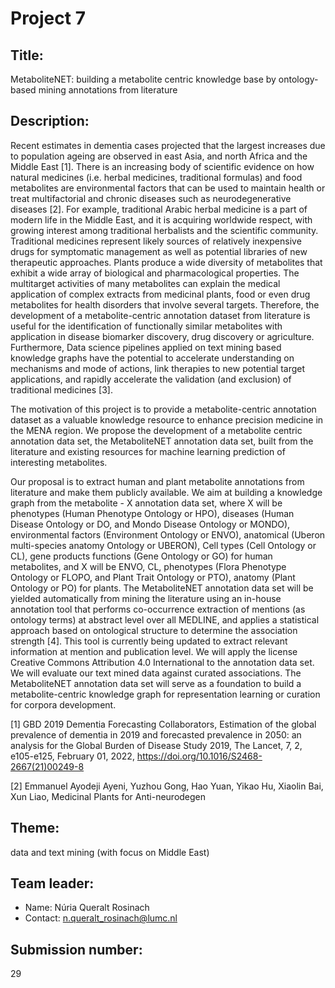# Project 7

## Title:

MetaboliteNET: building a metabolite centric knowledge base by
ontology-based mining annotations from literature

## Description:

Recent estimates in dementia cases projected that the largest
increases due to population ageing are observed in east Asia, and
north Africa and the Middle East [1]. There is an increasing body of
scientific evidence on how natural medicines (i.e. herbal medicines,
traditional formulas) and food metabolites are environmental factors
that can be used to maintain health or treat multifactorial and
chronic diseases such as neurodegenerative diseases [2]. For example,
traditional Arabic herbal medicine is a part of modern life in the
Middle East, and it is acquiring worldwide respect, with growing
interest among traditional herbalists and the scientific
community. Traditional medicines represent likely sources of
relatively inexpensive drugs for symptomatic management as well as
potential libraries of new therapeutic approaches. Plants produce a
wide diversity of metabolites that exhibit a wide array of biological
and pharmacological properties. The multitarget activities of many
metabolites can explain the medical application of complex extracts
from medicinal plants, food or even drug metabolites for health
disorders that involve several targets. Therefore, the development of
a metabolite-centric annotation dataset from literature is useful for
the identification of functionally similar metabolites with
application in disease biomarker discovery, drug discovery or
agriculture. Furthermore, Data science pipelines applied on text
mining based knowledge graphs have the potential to accelerate
understanding on mechanisms and mode of actions, link therapies to new
potential target applications, and rapidly accelerate the validation
(and exclusion) of traditional medicines [3].

The motivation of this project is to provide a metabolite-centric
annotation dataset as a valuable knowledge resource to enhance
precision medicine in the MENA region. We propose the development of a
metabolite centric annotation data set, the MetaboliteNET annotation
data set, built from the literature and existing resources for machine
learning prediction of interesting metabolites.

Our proposal is to extract human and plant metabolite annotations from
literature and make them publicly available. We aim at building a
knowledge graph from the metabolite - X annotation data set, where X
will be phenotypes (Human Phenotype Ontology or HPO), diseases (Human
Disease Ontology or DO, and Mondo Disease Ontology or MONDO),
environmental factors (Environment Ontology or ENVO), anatomical
(Uberon multi-species anatomy Ontology or UBERON), Cell types (Cell
Ontology or CL), gene products functions (Gene Ontology or GO) for
human metabolites, and X will be ENVO, CL, phenotypes (Flora Phenotype
Ontology or FLOPO, and Plant Trait Ontology or PTO), anatomy (Plant
Ontology or PO) for plants. The MetaboliteNET annotation data set will
be yielded automatically from mining the literature using an in-house
annotation tool that performs co-occurrence extraction of mentions (as
ontology terms) at abstract level over all MEDLINE, and applies a
statistical approach based on ontological structure to determine the
association strength [4]. This tool is currently being updated to
extract relevant information at mention and publication level. We will
apply the license Creative Commons Attribution 4.0 International to
the annotation data set. We will evaluate our text mined data against
curated associations. The MetaboliteNET annotation data set will serve
as a foundation to build a metabolite-centric knowledge graph for
representation learning or curation for corpora development.


[1] GBD 2019 Dementia Forecasting Collaborators, Estimation of the
global prevalence of dementia in 2019 and forecasted prevalence in
2050: an analysis for the Global Burden of Disease Study 2019, The
Lancet, 7, 2, e105-e125, February 01, 2022,
https://doi.org/10.1016/S2468-2667(21)00249-8 

[2] Emmanuel Ayodeji
Ayeni, Yuzhou Gong, Hao Yuan, Yikao Hu, Xiaolin Bai, Xun Liao,
Medicinal Plants for Anti-neurodegen

## Theme:

data and text mining (with focus on Middle East)

## Team leader:
 * Name: Núria Queralt Rosinach
 * Contact: n.queralt_rosinach@lumc.nl
 
## Submission number:

29
